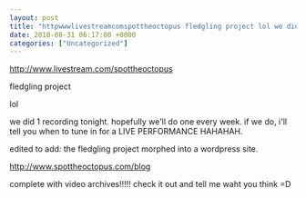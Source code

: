 ```yaml
---
layout: post
title: "httpwwwlivestreamcomspottheoctopus fledgling project lol we did"
date: 2010-08-31 06:17:00 +0000
categories: ["Uncategorized"]
---
```


http://www.livestream.com/spottheoctopus

fledgling project

lol

we did 1 recording tonight. hopefully we'll do one every week. if we do, i'll tell you when to tune in for a LIVE PERFORMANCE HAHAHAH.

edited to add: the fledgling project morphed into a wordpress site. 

http://www.spottheoctopus.com/blog 

complete with video archives!!!!! check it out and tell me waht you think =D